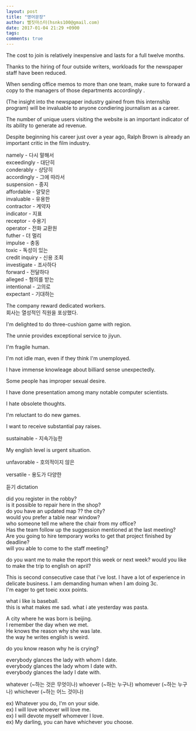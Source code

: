 ```yaml
---
layout: post
title: "영어문장"
author: 뻘짓마스터(hsnks100@gmail.com)
date: 2017-01-04 21:29 +0900
tags: 
comments: true
---
```


The cost to join is relatively inexpensive and lasts for a full twelve months. 

Thanks to the hiring of four outside writers, workloads for the newspaper staff have been reduced. 

When sending office memos to more than one team, make sure to forward a copy to the managers of those departments accordingly  . 
 
(The insight into the newspaper industry gained from this internship program) will be invaluable to anyone condiering journalism as a career. 

The number of unique users visiting the website is an important indicator of its ability to generate ad revenue. 

Despite beginning his career just over a year ago, Ralph Brown is already an important critic in the film industry. 


namely - 다시 말해서  
exceedingly - 대단히  
conderably - 상당히  
accordingly - 그에 따라서  
suspension - 중지  
affordable - 알맞은  
invaluable - 유용한  
contractor - 계약자  
indicator - 지표  
receptor - 수용기  
operator - 전화 교환원  
futher - 더 멀리  
impulse - 충동  
toxic - 독성이 있는  
credit inquiry - 신용 조회  
investigate - 조사하다  
forward - 전달하다  
alleged - 혐의를 받는  
intentional - 고의로   
expectant - 기대하는  

The company reward dedicated workers.  
회사는 열성적인 직원을 포상했다.

I'm delighted to do three-cushion game with region.

The unnie provides exceptional service to jiyun.

I'm fragile human.

I'm not idle man, even if they think I'm unemployed.

I have immense knowleage about billiard sense unexpectedly.

Some people has improper sexual desire.

I have done presentation among many notable computer scientists.

I hate obsolete thoughts.

I'm reluctant to do new games.

I want to receive substantial pay raises.

sustainable - 지속가능한

My english level is urgent situation.

unfavorable - 호의적이지 않은

versatile - 용도가 다양한


듣기 dictation


did you register in the robby?  
is it possible to repair here in the shop?  
do you have an updated map ?? the city?  
would you prefer a table near window?  
who someone tell me where the chair from my office?  
Has the team follow up the suggession mentioned at the last meeting?  
Are you going to hire temporary works to get that project finished by deadline?  
will you able to come to the staff meeting?

do you want me to make the report this week or next week?
would you like to make the trip to english on april?

This is second consecutive case that i've lost.
I have a lot of experience in delicate business.
I am demanding human when I am doing 3c.  
I'm eager to get toeic xxxx points.  

what i like is baseball.  
this is what makes me sad.
what i ate yesterday was pasta.  

A city where he was born is beijing.  
I remember  the day when we met.   
He knows the reason why she was late.  
the way he writes english is weird.  


do you know reason why he is crying?  

everybody glances the lady with whom I date.  
everybody glances the lady whom I date with.  
everybody glances the lady I date with.  

whatever   (~하는 것은 무엇이나)
whoever   (~하는 누구나)
whomever (~하는 누구나)
whichever (~하는 어느 것이나)

  ex) Whatever you do, I'm on your side.  
  ex) I will love whoever will love me.  
  ex) I will devote myself whomever I love.  
  ex) My darling, you can have whichever you choose.  





















  








